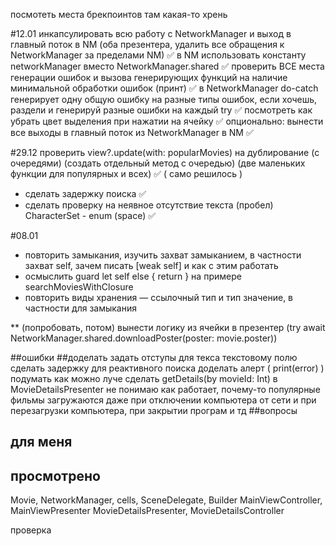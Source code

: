 посмотеть места брекпоинтов там какая-то хрень

#12.01
инкапсулировать всю работу с NetworkManager и выход в главный поток в NM (оба презентера, удалить все обращения к NetworkManager за пределами NM) ✅
в NM использовать константу networkManager вместо NetworkManager.shared ✅
проверить ВСЕ места генерации ошибок и вызова генерирующих функций на наличие минимальной обработки ошибок (принт) ✅
в NetworkManager do-catch генерирует одну общую ошибку на разные типы ошибок, если хочешь, раздели и генерируй разные ошибки на каждый try ✅
посмотреть как убрать цвет выделения при нажатии на ячейку ✅
опционально: вынести все выходы в главный поток из NetworkManager в NM ✅

#29.12
проверить view?.update(with: popularMovies) на дублирование (с очередями) (создать отдельный метод с очередью) (две маленьких функции для популярных и всех) ✅ ( само решилось )
* сделать задержку поиска ✅
* сделать проверку на неявное отсутствие текста (пробел) CharacterSet - enum (space) ✅

#08.01
* повторить замыкания, изучить захват замыканием, в частности захват self, зачем писать [weak self] и как с этим работать
* осмыслить guard let self else { return } на примере searchMoviesWithClosure
* повторить виды хранения — ссылочный тип и тип значение, в частности для замыкания

** (попробовать, потом)
вынести логику из ячейки в презентер (try await NetworkManager.shared.downloadPoster(poster: movie.poster))

##ошибки
##доделать
задать отступы для текса текстовому полю
сделать задержку для реактивного поиска
доделать алерт ( print(error) ) 
подумать как можно луче сделать getDetails(by movieId: Int) в MovieDetailsPresenter
не понимаю как работает, почему-то популярные фильмы загружаются даже при отключении компьютера от сети и при перезагрузки компьютера, при закрытии програм и тд
##вопросы

## для меня
## просмотрено
Movie, NetworkManager, cells, SceneDelegate,  Builder
MainViewController, MainViewPresenter
MovieDetailsPresenter, MovieDetailsController


проверка
